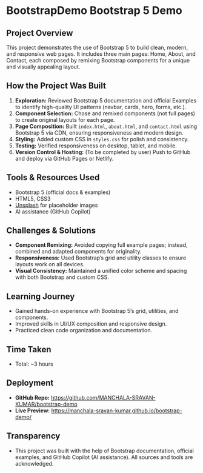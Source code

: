 # BootstrapDemo Bootstrap 5 Demo

## Project Overview
This project demonstrates the use of Bootstrap 5 to build clean, modern, and responsive web pages. It includes three main pages: Home, About, and Contact, each composed by remixing Bootstrap components for a unique and visually appealing layout.

## How the Project Was Built
1. **Exploration:** Reviewed Bootstrap 5 documentation and official Examples to identify high-quality UI patterns (navbar, cards, hero, forms, etc.).
2. **Component Selection:** Chose and remixed components (not full pages) to create original layouts for each page.
3. **Page Composition:** Built `index.html`, `about.html`, and `contact.html` using Bootstrap 5 via CDN, ensuring responsiveness and modern design.
4. **Styling:** Added custom CSS in `styles.css` for polish and consistency.
5. **Testing:** Verified responsiveness on desktop, tablet, and mobile.
6. **Version Control & Hosting:** (To be completed by user) Push to GitHub and deploy via GitHub Pages or Netlify.

## Tools & Resources Used
- Bootstrap 5 (official docs & examples)
- HTML5, CSS3
- [Unsplash](https://unsplash.com/) for placeholder images
- AI assistance (GitHub Copilot)

## Challenges & Solutions
- **Component Remixing:** Avoided copying full example pages; instead, combined and adapted components for originality.
- **Responsiveness:** Used Bootstrap’s grid and utility classes to ensure layouts work on all devices.
- **Visual Consistency:** Maintained a unified color scheme and spacing with both Bootstrap and custom CSS.

## Learning Journey
- Gained hands-on experience with Bootstrap 5’s grid, utilities, and components.
- Improved skills in UI/UX composition and responsive design.
- Practiced clean code organization and documentation.

## Time Taken
- Total: ~3 hours

## Deployment
- **GitHub Repo:** https://github.com/MANCHALA-SRAVAN-KUMAR/bootstrap-demo  
- **Live Preview:** https://manchala-sravan-kumar.github.io/bootstrap-demo/

## Transparency
- This project was built with the help of Bootstrap documentation, official examples, and GitHub Copilot (AI assistance). All sources and tools are acknowledged.
